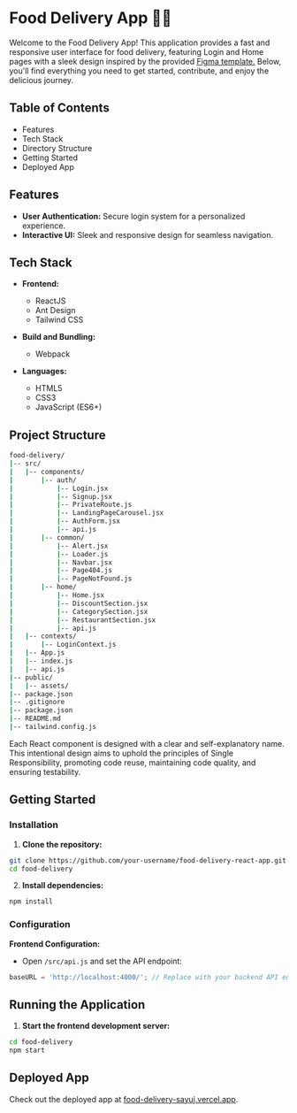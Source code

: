 # Food Delivery App 🍔🚚

Welcome to the Food Delivery App! This application provides a fast and responsive user interface for food delivery, featuring Login and Home pages with a sleek design inspired by the provided [Figma template.](https://www.figma.com/file/YlRx16dbTcyLjMWAZLb5GU/Food-Delivery-UI---Free-(Copy)?type=design&node-id=1-849&mode=design&t=mlFdmmt7gZovH9BW-0) Below, you'll find everything you need to get started, contribute, and enjoy the delicious journey.

## Table of Contents

-   Features
-   Tech Stack
-   Directory Structure
-   Getting Started
- Deployed App

## Features

-   **User Authentication:** Secure login system for a personalized experience.
-   **Interactive UI:** Sleek and responsive design for seamless navigation.

## Tech Stack

-   **Frontend:**
    -   ReactJS
    -   Ant Design
    - Tailwind CSS

-   **Build and Bundling:**
    -   Webpack
    
-   **Languages:**
    -   HTML5
    -   CSS3
    -   JavaScript (ES6+)

## Project Structure

```bash
food-delivery/
|-- src/
|   |-- components/
|		|-- auth/ 
|			|-- Login.jsx
|			|-- Signup.jsx
|			|-- PrivateRoute.js
|			|-- LandingPageCarousel.jsx
|			|-- AuthForm.jsx
|			|-- api.js
|       |-- common/
|			|-- Alert.jsx
|			|-- Loader.js
|			|-- Navbar.jsx
|			|-- Page404.js
|			|-- PageNotFound.js
|       |-- home/
|			|-- Home.jsx
|			|-- DiscountSection.jsx
|			|-- CategorySection.jsx
|			|-- RestaurantSection.jsx
|			|-- api.js
|	|-- contexts/
|		|-- LoginContext.js
|   |-- App.js
|   |-- index.js
|	|-- api.js
|-- public/
|	|-- assets/
|-- package.json
|-- .gitignore
|-- package.json
|-- README.md
|-- tailwind.config.js
```
Each React component is designed with a clear and self-explanatory name. This intentional design aims to uphold the principles of Single Responsibility, promoting code reuse, maintaining code quality, and ensuring testability.

## Getting Started

### Installation

1.  **Clone the repository:**
```bash
git clone https://github.com/your-username/food-delivery-react-app.git
cd food-delivery
```
2. **Install dependencies:**
```bash
npm install
```

### Configuration
 **Frontend Configuration:**

-   Open `/src/api.js` and set the API endpoint:
```javascript
baseURL = 'http://localhost:4000/'; // Replace with your backend API endpoint
```

## Running the Application

1. **Start the frontend development server:**
```bash
cd food-delivery
npm start
```

## Deployed App

Check out the deployed app at [food-delivery-sayuj.vercel.app](https://food-delivery-sayuj.vercel.app/).